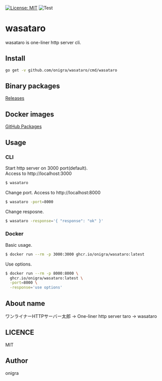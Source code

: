 [![License: MIT](https://img.shields.io/badge/License-MIT-blue.svg)](https://github.com/onigra/wasataro/blob/main/LICENSE)
![Test](https://github.com/onigra/wasataro/workflows/UnitTest/badge.svg)

# wasataro

wasataro is one-liner http server cli.

## Install

```sh
go get -v github.com/onigra/wasataro/cmd/wasataro
```

## Binary packages

[Releases](https://github.com/onigra/wasataro/releases)

## Docker images

[GitHub Packages](https://github.com/users/onigra/packages/container/package/wasataro)

## Usage

### CLI

Start http server on 3000 port(default).  
Access to http://localhost:3000

```sh
$ wasataro
```

Change port.
Access to http://localhost:8000

```sh
$ wasataro -port=8000
```

Change resposne.

```sh
$ wasataro -response='{ "response": "ok" }'
```

### Docker

Basic usage.

```sh
$ docker run --rm -p 3000:3000 ghcr.io/onigra/wasataro:latest
```

Use options.

```sh
$ docker run --rm -p 8000:8000 \
  ghcr.io/onigra/wasataro:latest \
  -port=8000 \
  -response='use options'
```

## About name

ワンライナーHTTPサーバー太郎 -> One-liner http server taro -> wasataro

## LICENCE

MIT

## Author

onigra
